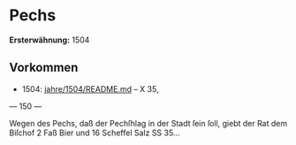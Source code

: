 # Pechs

**Ersterwähnung:** 1504

## Vorkommen
- 1504: [jahre/1504/README.md](../jahre/1504/README.md) – X 35,


— 150 —

Wegen des Pechs, daß der Pechſhlag in der Stadt
ſein ſoll, giebt der Rat dem Biſchof 2 Faß Bier und
16 Scheffel Salz SS 35...
